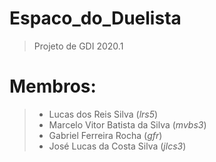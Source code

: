 # Espaco_do_Duelista

> Projeto de GDI 2020.1 

# Membros:

> * Lucas dos Reis Silva                (_lrs5_)  <br>
> * Marcelo Vitor Batista da Silva      (_mvbs3_) <br>
> * Gabriel Ferreira Rocha              (_gfr_)   <br>
> * José Lucas da Costa Silva           (_jlcs3_) <br>

